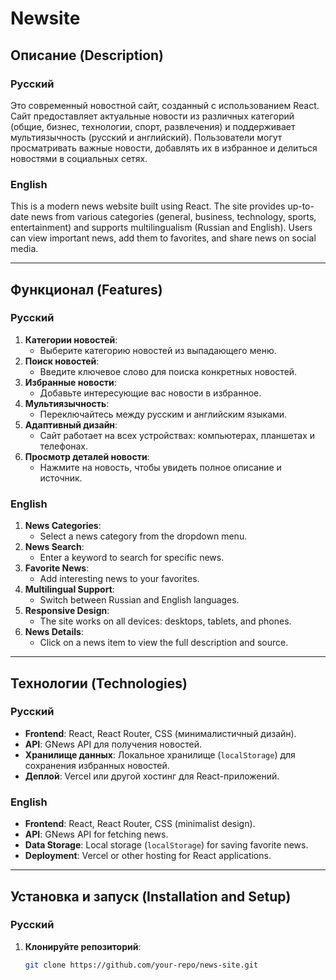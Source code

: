 # **Newsite**

## **Описание (Description)**

### Русский
Это современный новостной сайт, созданный с использованием React. Сайт предоставляет актуальные новости из различных категорий (общие, бизнес, технологии, спорт, развлечения) и поддерживает мультиязычность (русский и английский). Пользователи могут просматривать важные новости, добавлять их в избранное и делиться новостями в социальных сетях.

### English
This is a modern news website built using React. The site provides up-to-date news from various categories (general, business, technology, sports, entertainment) and supports multilingualism (Russian and English). Users can view important news, add them to favorites, and share news on social media.

---

## **Функционал (Features)**

### Русский
1. **Категории новостей**:
   - Выберите категорию новостей из выпадающего меню.
2. **Поиск новостей**:
   - Введите ключевое слово для поиска конкретных новостей.
3. **Избранные новости**:
   - Добавьте интересующие вас новости в избранное.
4. **Мультиязычность**:
   - Переключайтесь между русским и английским языками.
5. **Адаптивный дизайн**:
   - Сайт работает на всех устройствах: компьютерах, планшетах и телефонах.
6. **Просмотр деталей новости**:
   - Нажмите на новость, чтобы увидеть полное описание и источник.

### English
1. **News Categories**:
   - Select a news category from the dropdown menu.
2. **News Search**:
   - Enter a keyword to search for specific news.
3. **Favorite News**:
   - Add interesting news to your favorites.
4. **Multilingual Support**:
   - Switch between Russian and English languages.
5. **Responsive Design**:
   - The site works on all devices: desktops, tablets, and phones.
6. **News Details**:
   - Click on a news item to view the full description and source.

---

## **Технологии (Technologies)**

### Русский
- **Frontend**: React, React Router, CSS (минималистичный дизайн).
- **API**: GNews API для получения новостей.
- **Хранилище данных**: Локальное хранилище (`localStorage`) для сохранения избранных новостей.
- **Деплой**: Vercel или другой хостинг для React-приложений.

### English
- **Frontend**: React, React Router, CSS (minimalist design).
- **API**: GNews API for fetching news.
- **Data Storage**: Local storage (`localStorage`) for saving favorite news.
- **Deployment**: Vercel or other hosting for React applications.

---

## **Установка и запуск (Installation and Setup)**

### Русский
1. **Клонируйте репозиторий**:
   ```bash
   git clone https://github.com/your-repo/news-site.git